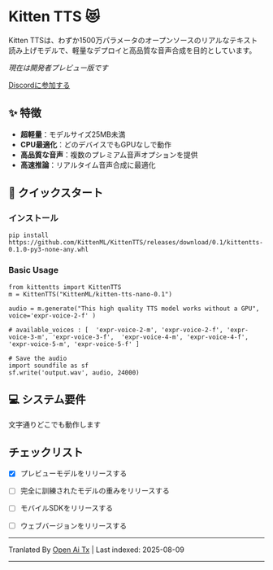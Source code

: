 # Kitten TTS 😻

Kitten TTSは、わずか1500万パラメータのオープンソースのリアルなテキスト読み上げモデルで、軽量なデプロイと高品質な音声合成を目的としています。

*現在は開発者プレビュー版です*

[Discordに参加する](https://discord.gg/upcyF5s6)


## ✨ 特徴

- **超軽量**：モデルサイズ25MB未満
- **CPU最適化**：どのデバイスでもGPUなしで動作
- **高品質な音声**：複数のプレミアム音声オプションを提供
- **高速推論**：リアルタイム音声合成に最適化



## 🚀 クイックスタート

### インストール

```
pip install https://github.com/KittenML/KittenTTS/releases/download/0.1/kittentts-0.1.0-py3-none-any.whl
```



 ### Basic Usage 

```
from kittentts import KittenTTS
m = KittenTTS("KittenML/kitten-tts-nano-0.1")

audio = m.generate("This high quality TTS model works without a GPU", voice='expr-voice-2-f' )

# available_voices : [  'expr-voice-2-m', 'expr-voice-2-f', 'expr-voice-3-m', 'expr-voice-3-f',  'expr-voice-4-m', 'expr-voice-4-f', 'expr-voice-5-m', 'expr-voice-5-f' ]

# Save the audio
import soundfile as sf
sf.write('output.wav', audio, 24000)

```
## 💻 システム要件

文字通りどこでも動作します



## チェックリスト

- [x] プレビューモデルをリリースする
- [ ] 完全に訓練されたモデルの重みをリリースする
- [ ] モバイルSDKをリリースする
- [ ] ウェブバージョンをリリースする








---

Tranlated By [Open Ai Tx](https://github.com/OpenAiTx/OpenAiTx) | Last indexed: 2025-08-09

---